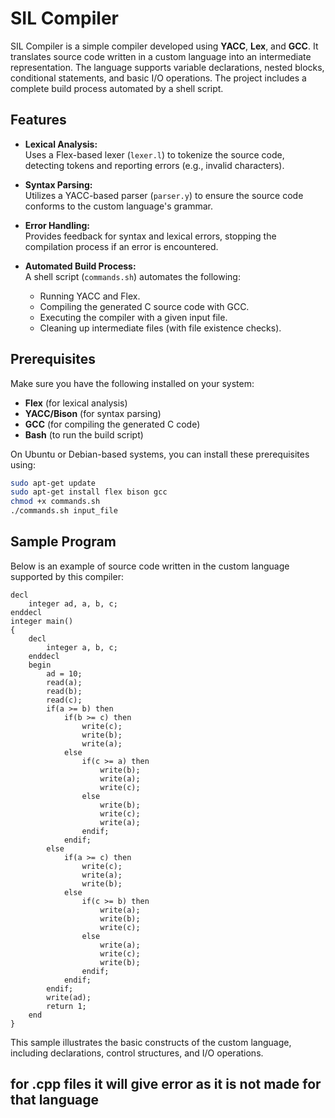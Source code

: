 # SIL Compiler

SIL Compiler is a simple compiler developed using **YACC**, **Lex**, and **GCC**. It translates source code written in a custom language into an intermediate representation. The language supports variable declarations, nested blocks, conditional statements, and basic I/O operations. The project includes a complete build process automated by a shell script.



## Features

- **Lexical Analysis:**  
  Uses a Flex-based lexer (`lexer.l`) to tokenize the source code, detecting tokens and reporting errors (e.g., invalid characters).

- **Syntax Parsing:**  
  Utilizes a YACC-based parser (`parser.y`) to ensure the source code conforms to the custom language's grammar.

- **Error Handling:**  
  Provides feedback for syntax and lexical errors, stopping the compilation process if an error is encountered.

- **Automated Build Process:**  
  A shell script (`commands.sh`) automates the following:
  - Running YACC and Flex.
  - Compiling the generated C source code with GCC.
  - Executing the compiler with a given input file.
  - Cleaning up intermediate files (with file existence checks).

## Prerequisites

Make sure you have the following installed on your system:

- **Flex** (for lexical analysis)
- **YACC/Bison** (for syntax parsing)
- **GCC** (for compiling the generated C code)
- **Bash** (to run the build script)

On Ubuntu or Debian-based systems, you can install these prerequisites using:

```bash
sudo apt-get update
sudo apt-get install flex bison gcc
chmod +x commands.sh
./commands.sh input_file
```
## Sample Program
Below is an example of source code written in the custom language supported by this compiler:
```
decl
    integer ad, a, b, c;
enddecl
integer main()
{   
    decl
        integer a, b, c;
    enddecl
    begin
        ad = 10;
        read(a);
        read(b);
        read(c);
        if(a >= b) then
            if(b >= c) then
                write(c);
                write(b);
                write(a);
            else
                if(c >= a) then
                    write(b);
                    write(a);
                    write(c);
                else
                    write(b);
                    write(c);
                    write(a);
                endif;
            endif;
        else
            if(a >= c) then
                write(c);
                write(a);
                write(b);
            else
                if(c >= b) then
                    write(a);
                    write(b);
                    write(c);
                else
                    write(a);
                    write(c);
                    write(b);
                endif;
            endif;
        endif;
        write(ad);
        return 1;
    end
}
```
This sample illustrates the basic constructs of the custom language, including declarations, control structures, and I/O operations.
## for .cpp files it will give error as it is not made for that language

